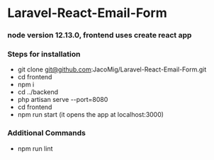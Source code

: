 # Laravel-React-Email-Form
### node version 12.13.0, frontend uses create react app
### Steps for installation
* git clone git@github.com:JacoMig/Laravel-React-Email-Form.git
* cd frontend
* npm i
* cd ../backend
* php artisan serve --port=8080
* cd frontend
* npm run start (it opens the app at localhost:3000)

### Additional Commands
* npm run lint
